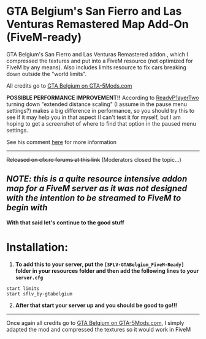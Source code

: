 # GTA Belgium's San Fierro and Las Venturas Remastered Map Add-On  (FiveM-ready)
GTA Belgium's San Fierro and Las Venturas Remastered addon , which I compressed the textures and put into a FiveM resource (not optimized for FiveM by any means). 
Also includes limits resource to fix cars breaking down outside the "world limits".

All credits go to [GTA Belgium on GTA-5Mods.com](https://www.gta5-mods.com/maps/las-venturas-san-fierro-dlc-remastered)

**POSSIBLE PERFORMANCE IMPROVEMENT!!**
According to [ReadyP1ayerTwo](https://github.com/ReadyP1ayerTwo) turning down "extended distance scaling" (I assume in the pause menu settings?) makes a big difference in performance, so you should try this to see if it may help you in that aspect (I can't test it for myself, but I am hoping to get a screenshot of where to find that option in the paused menu settings.

See his comment [here](https://github.com/rjmxtechnology/SFLV-GTABelgium_FiveM-Ready/issues/1#issue-653727984) for more information

----

~~Released on cfx.re forums at this link~~ 
(Moderators closed the topic...)

*NOTE: **this is a quite resource intensive addon map for a FiveM server as it was not designed with the intention to be streamed to FiveM to begin with***
----

**With that said let's continue to the good stuff**
# Installation:
1. **To add this to your server, put the `[SFLV-GTABelgium_FiveM-Ready]` folder in your resources folder and then add the following lines to your `server.cfg`**
```
start limits
start sflv_by-gtabelgium
```
2. **After that start your server up and you should be good to go!!!**

----
Once again all credits go to [GTA Belgium on GTA-5Mods.com](https://www.gta5-mods.com/maps/las-venturas-san-fierro-dlc-remastered), 
I simply adapted the mod and compressed the textures so it would work in FiveM
